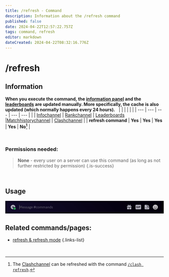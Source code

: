 ```yaml
---
title: /refresh - Command
description: Information about the /refresh command
published: false
date: 2024-04-22T12:57:22.757Z
tags: command, refresh
editor: markdown
dateCreated: 2024-04-22T08:32:16.776Z
---
```


# /refresh
## Information
**When you execute the command, the [information panel](/en/features/infoChannel) and the [leaderboards](/en/features/leaderboards) are updated manually. More specifically, the cache is also updated (which normally happens every 24 hours).**  
 |     |     |     |     |     |
 | --- | --- | --- | --- | --- |
 |     | [Infochannel](/en/features/infoChannel) | [Rankchannel](/en/features/rankChannel) | [Leaderboards](/en/features/leaderboards) |[Matchhistorychannel](/en/features/matchhistoryChannel) | [Clashchannel](/en/features/clashChannel) |
 | **refresh command** | **Yes** | **Yes** | **Yes** | **Yes** | **No[^1]** |

[^1]: The [Clashchannel](/en/features/clashChannel) can be refreshed with the command [`/clash refresh`](/en/commands/clash/refresh/).

<br>

### Permissions needed:
>**None** - every user on a server can use this command (as long as not further restricted by permission) {.is-success}

<br>

## Usage
![](/en_/en_refresh_command.gif)
<br>
 
## Related commands/pages:
- [refresh & refresh mode](/en/terms/refresh-mode/) 
{.links-list}

<br> 